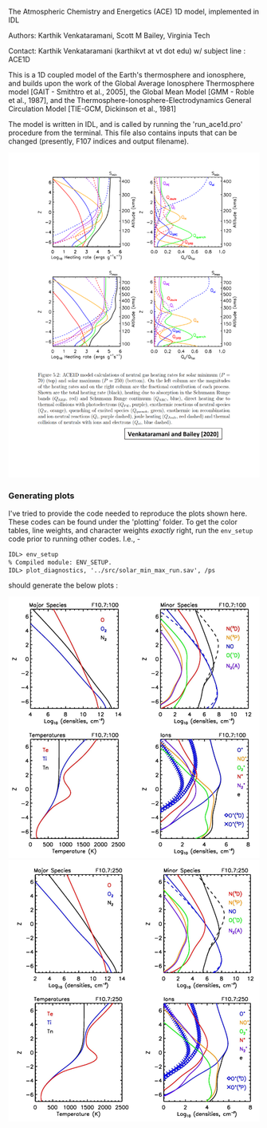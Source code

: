 The Atmospheric Chemistry and Energetics (ACE) 1D model, implemented in IDL

Authors: Karthik Venkataramani, Scott M Bailey, Virginia Tech

Contact: Karthik Venkataramani (karthikvt at vt dot edu) w/ subject line : ACE1D


This is a 1D coupled model of the Earth's thermosphere and ionosphere, and builds upon the work of the Global Average Ionosphere Thermosphere model [GAIT - Smithtro et al., 2005], the Global Mean Model [GMM - Roble et al., 1987], and the Thermosphere-Ionosphere-Electrodynamics General Circulation Model [TIE-GCM, Dickinson et al., 1981]

The model is written in IDL, and is called by running the 'run_ace1d.pro' procedure from the terminal. This file also contains inputs that can be changed (presently, F107 indices and output filename).

![ACE1D Modeled thermospheric/ionospheric heating terms](heating_terms.png)

### Generating plots
I've tried to provide the code needed to reproduce the plots shown here. These codes can be found under the 'plotting' folder. To get the color tables, line weights, and character weights *exactly* right, run the `env_setup` code prior to running other codes. I.e., -

```
IDL> env_setup
% Compiled module: ENV_SETUP.
IDL> plot_diagnostics, '../src/solar_min_max_run.sav', /ps
```
should generate the below plots : 

![Diagnostic plot, F10.7=100](diagnostic_plot_100_245914617586.jpg)
![Diagnostic plot, F10.7=250](diagnostic_plot_250_245914617586.jpg)
